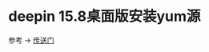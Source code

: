 # deepin 15.8桌面版安装yum源

参考 -> [传送门](https://blog.csdn.net/CTLLIN/article/details/84928809)
<comment/>